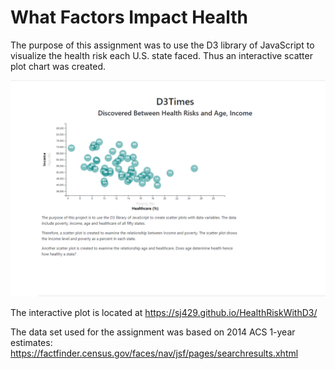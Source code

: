 # What Factors Impact Health



  The purpose of this assignment was to use the D3 library of JavaScript to visualize the health risk each U.S. state faced.  Thus an interactive scatter plot chart was created. 
  

  ![](Images/Capture.PNG)
  
  
  The interactive plot is located at https://sj429.github.io/HealthRiskWithD3/
  
  
  The data set used for the assignment was based on 2014 ACS 1-year estimates: https://factfinder.census.gov/faces/nav/jsf/pages/searchresults.xhtml
    


